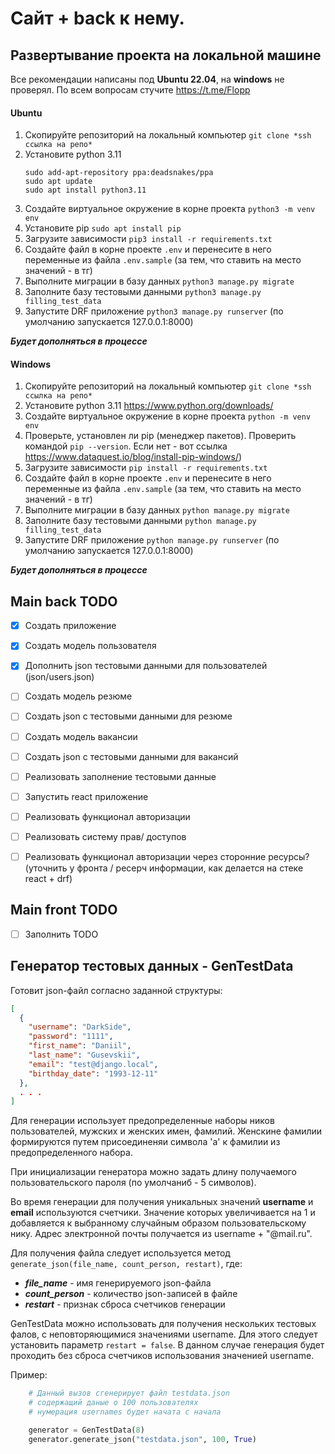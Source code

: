 # Сайт + back к нему.

## Развертывание проекта на локальной машине
Все рекомендации написаны под **Ubuntu 22.04**, на **windows** не проверял.
По всем вопросам стучите https://t.me/Flopp

#### **Ubuntu**
1) Скопируйте репозиторий на локальный компьютер ```git clone *ssh ссылка на репо*```
2) Установите python 3.11 
    ``` 
    sudo add-apt-repository ppa:deadsnakes/ppa
    sudo apt update
    sudo apt install python3.11
    ```
3) Создайте виртуальное окружение в корне проекта ```python3 -m venv env``` 
4) Установите pip ```sudo apt install pip```
5) Загрузите зависимости ```pip3 install -r requirements.txt```
6) Создайте файл в корне проекте ```.env``` и перенесите в него переменные из файла ```.env.sample``` (за тем, что ставить на место значений - в тг)
7) Выполните миграции в базу данных ```python3 manage.py migrate```
8) Заполните базу тестовыми данными ```python3 manage.py filling_test_data```
9) Запустите DRF приложение ```python3 manage.py runserver``` (по умолчанию запускается 127.0.0.1:8000)


***Будет дополняться в процессе***

#### **Windows**
1) Скопируйте репозиторий на локальный компьютер ```git clone *ssh ссылка на репо*```
2) Установите python 3.11 https://www.python.org/downloads/
3) Создайте виртуальное окружение в корне проекта ```python -m venv env``` 
4) Проверьте, установлен ли pip (менеджер пакетов). Проверить командой ```pip --version```. Если нет - вот ссылка https://www.dataquest.io/blog/install-pip-windows/)
5) Загрузите зависимости ```pip install -r requirements.txt```
6) Создайте файл в корне проекте ```.env``` и перенесите в него переменные из файла ```.env.sample``` (за тем, что ставить на место значений - в тг)
7) Выполните миграции в базу данных ```python manage.py migrate```
8) Заполните базу тестовыми данными ```python manage.py filling_test_data```
9) Запустите DRF приложение ```python manage.py runserver``` (по умолчанию запускается 127.0.0.1:8000)

***Будет дополняться в процессе***


## Main back TODO
- [x] Создать приложение
- [x] Создать модель пользователя
- [x] Дополнить json тестовыми данными для пользователей (json/users.json)
- [ ] Создать модель резюме
- [ ] Создать json с тестовыми данными для резюме
- [ ] Создать модель вакансии
- [ ] Создать json с тестовыми данными для вакансий
- [ ] Реализовать заполнение тестовыми данные
- [ ] Запустить react приложение
- [ ] Реализовать функционал авторизации
- [ ] Реализовать систему прав/ доступов
- [ ] Реализовать функционал авторизации через сторонние ресурсы? (уточнить у фронта / ресерч информации, как делается на стеке react + drf)


## Main front TODO
- [ ] Заполнить TODO 

## Генератор тестовых данных - GenTestData

Готовит json-файл согласно заданной структуры:

```json
[
  {
    "username": "DarkSide",
    "password": "1111",
    "first_name": "Daniil",
    "last_name": "Gusevskii",
    "email": "test@django.local",
    "birthday_date": "1993-12-11"
  },
  . . .
]
```
Для генерации использует предопределенные наборы ников пользователей, мужских и женских имен, фамилий. 
Женскине фамилии формируются путем присоединеняи символа 'a' к фамилии из предопределенного набора.

При инициализации генератора можно задать длину получаемого пользовательского пароля (по умолчаниб - 5 символов).

Во время генерации для получения уникальных значений **username** и **email** используются счетчики. Значение которых 
увеличивается на 1 и добавляется к выбранному случайным образом пользовательскому нику. Адрес электронной почты получается 
из username + "@mail.ru".

Для получения файла следует используется метод ```generate_json(file_name, count_person, restart)```, где:
+ **_file_name_** - имя генерируемого json-файла 
+ **_count_person_** - количество json-записей в файле
+ **_restart_** - признак сброса счетчиков генерации 

GenTestData можно использовать для получения нескольких тестовых фалов, с неповторяющимися значениями username. Для этого 
следует установить параметр ```restart = false```. В данном случае генерация будет проходить без сброса счетчиков использования 
значенией username.

Пример:

```python
    # Данный вызов сгенерирует файл testdata.json
    # содержащий даные о 100 пользователях 
    # нумерация usernames будет начата с начала

    generator = GenTestData(8)
    generator.generate_json("testdata.json", 100, True)
```


